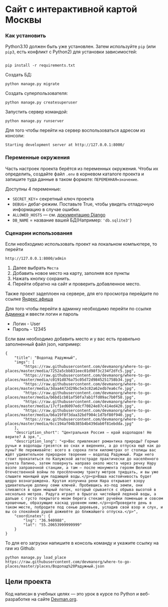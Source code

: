 # Сайт с интерактивной картой Москвы


### Как установить

Python3.10 должен быть уже установлен. Затем используйте `pip` (или `pip3`, есть конфликт с Python2) для установки зависимостей:

```

pip install -r requirements.txt

```

Создать БД:
```
python manage.py migrate
```
Создать суперпользователя:
```
python manage.py createsuperuser
```
Запустить сервер командой:
```
python manage.py runserver
```

Для того чтобы перейти на сервер воспользоваться адресом из консоли:
```
Starting development server at http://127.0.0.1:8000/      
```
### Переменные окружения

Часть настроек проекта берётся из переменных окружения. Чтобы их определить, создайте файл `.env` в корневом каталоге проекта и 
запишите туда данные в таком формате: `ПЕРЕМЕННАЯ=значение`.

Доступны 4 переменные:
- `SECRET_KEY`= секретный ключ проекта
- `DEBUG`= дебаг-режим. Поставьте True, чтобы увидеть отладочную информацию в случае ошибки.
- `ALLOWED_HOSTS` — см. [документацию Django](https://docs.djangoproject.com/en/3.1/ref/settings/#allowed-hosts)
- `DB_NAME` = название вашей БД(Например: `'db.sqlite3'`)
### Сценарии использования

Если необходимо использовать проект на локальном компьютере, то перейти
```
http://127.0.0.1:8000/admin      
```
1. Далее выбрать `Места`
2. Добавить новое место на карту, заполняя все пункты
3. Нажать кнопку сохранить.
4. Перейти обратно на сайт и проверить добавленное место.

Также проект задеплоен на сервере, для его просмотра перейдите по ссылке [Яндекс афиша](https://artemzinukov.pythonanywhere.com/)

Для того чтобы перейти в админку необходимо перейти по ссылке [Админка](https://artemzinukov.pythonanywhere.com/admin/) и ввести логин и пароль

- Логин - User
- Пароль - 12345

Если вам необходимо добавить место и у вас есть правильно заполненный файл json, например:

```
{
    "title": "Водопад Радужный",
    "imgs": [
        "https://raw.githubusercontent.com/devmanorg/where-to-go-places/master/media/7252a5cbb831eec01d98f3c234f2dfc5.jpg",
        "https://raw.githubusercontent.com/devmanorg/where-to-go-places/master/media/c0191d876a75c05d72d9845251758b34.jpg",
        "https://raw.githubusercontent.com/devmanorg/where-to-go-places/master/media/3daa4472d29bc5e3c82a62edb7ea6cfe.jpg",
        "https://raw.githubusercontent.com/devmanorg/where-to-go-places/master/media/b6bd1cb01af50fa7ab1ffd09ac7b0f58.jpg",
        "https://raw.githubusercontent.com/devmanorg/where-to-go-places/master/media/17cf1ed6097edcf70824e87c414ed420.jpg",
        "https://raw.githubusercontent.com/devmanorg/where-to-go-places/master/media/b6a19f8f3daa32bdf904c1d7bf80f940.jpg",
        "https://raw.githubusercontent.com/devmanorg/where-to-go-places/master/media/6cc194af04b385b4b439dab0f81ebdda.jpg"
    ],
    "description_short": "Центральная Россия — край водопадов! Не верите? А зря.",
    "description_long": "<p>Вас привлекает романтика природы? Горные ручьи и водопады грезятся во снах и видениях, а до отпуска ещё как до луны? Не переживайте: всего в сорока пяти километрах от столицы вас ждёт удивительное природное творение — водопад Радужный. Ради него стоит прокатиться по Калужской автостраде практически до населённого пункта Папино, затем повернуть направо около моста через речку Нару возле заправочной станции, а там — после монумента героям Великой Отечественной войны по просёлочному тракту метров тридцать, и вы уже слышите манящий шум падающей воды.</p><p>Ваша настойчивость будет щедро вознаграждена. Крутая излучина реки Нара открывает взору удивительную долину семи ключей. Пробившись из-под земли, они сливаются в один мощный поток, который срывается с обрыва высотой в несколько метров. Радуга играет в брызгах чистейшей ледяной воды, а дальше с густо покрытого мхом берега стекают ручейки поменьше и совсем крошечные, образующие каскад уровнем ниже.</p><p>Проведите день в таком месте, побродите под сенью деревьев, усладив свой взор и слух, и вы со спокойной душой доживёте до ближайшего отпуска.</p>",
    "coordinates": {
        "lng": "36.940988",
        "lat": "55.20653999999999"
    }
}
```

То для его загрузки напишите в консоль команду и укажите ссылку на raw из Github:

```
python manage.py load_place https://raw.githubusercontent.com/devmanorg/where-to-go-places/master/places/Водопад%20Радужный.json     
```

## Цели проекта

Код написан в учебных целях — это урок в курсе по Python и веб-разработке на сайте [Devman.org](https://dvmn.org).